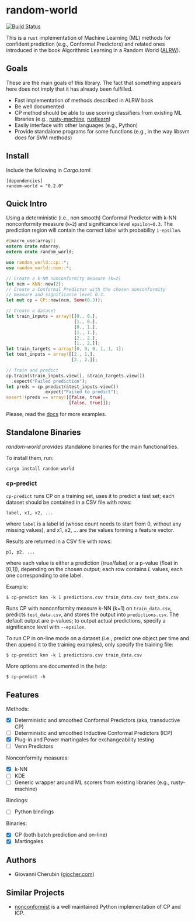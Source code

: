 # random-world
[![Build Status](https://travis-ci.org/gchers/random-world.svg?branch=master)](https://travis-ci.org/gchers/random-world)

This is a `rust` implementation of Machine Learning (ML) methods for confident
prediction (e.g., Conformal Predictors) and related ones introduced in the book
Algorithmic Learning in a Random World ([ALRW](http://alrw.net/)).

## Goals

These are the main goals of this library.
The fact that something appears here does not imply that it has already been
fulfilled.

- Fast implementation of methods described in ALRW book
- Be well documented
- CP method should be able to use scoring classifiers from existing
  ML libraries (e.g., [rusty-machine](https://athemathmo.github.io/rusty-machine/doc/rusty_machine/), [rustlearn](https://maciejkula.github.io/rustlearn/doc/rustlearn/))
- Easily interface with other languages (e.g., Python)
- Provide standalone programs for some functions (e.g., in the way
  libsvm does for SVM methods)


## Install

Include the following in _Cargo.toml_:

```
[dependencies]
random-world = "0.2.0"
```

## Quick Intro

Using a deterministic (i.e., non smooth) Conformal Predictor with k-NN
nonconformity measure (`k=2`) and significance level `epsilon=0.3`.
The prediction region will contain the correct label with probability
`1-epsilon`.

```rust
#[macro_use(array)]
extern crate ndarray;
extern crate random_world;

use random_world::cp::*;
use random_world::ncm::*;

// Create a k-NN nonconformity measure (k=2)
let ncm = KNN::new(2);
// Create a Conformal Predictor with the chosen nonconformity
// measure and significance level 0.3.
let mut cp = CP::new(ncm, Some(0.3));

// Create a dataset
let train_inputs = array![[0., 0.],
                          [1., 0.],
                          [0., 1.],
                          [1., 1.],
                          [2., 2.],
                          [1., 2.]];
let train_targets = array![0, 0, 0, 1, 1, 1];
let test_inputs = array![[2., 1.],
                         [2., 2.]];

// Train and predict
cp.train(&train_inputs.view(), &train_targets.view())
  .expect("Failed prediction");
let preds = cp.predict(&test_inputs.view())
              .expect("Failed to predict");
assert!(preds == array![[false, true],
                        [false, true]]);
```

Please, read the [docs](https://docs.rs/random-world/0.1.0/random_world/) for
more examples.

## Standalone Binaries

*random-world* provides standalone binaries for the main functionalities.

To install them, run:

```
cargo install random-world
```

### cp-predict

`cp-predict` runs CP on a training set, uses it to predict a test set;
each dataset should be contained in a CSV file with rows:

    label, x1, x2, ...

where `label` is a label id (whose count needs to start from 0, without any
missing values), and x1, x2, ...
are the values forming a feature vector.

Results are returned in a CSV file with rows:

    p1, p2, ...

where each value is either a prediction (true/false) or
a p-value (float in [0,1]), depending on the chosen output;
each row contains $L$ values, each one corresponding to
one label.

Example:
```
$ cp-predict knn -k 1 predictions.csv train_data.csv test_data.csv
```
Runs CP with nonconformity measure k-NN (k=1) on `train_data.csv`,
predicts `test_data.csv`, and stores the output into
`predictions.csv`.
The default output are p-values; to output actual predictions, specify
a significance level with `--epsilon`.

To run CP in on-line mode on a dataset (i.e., predict one object
per time and then append it to the training examples), only specify
the training file:
```
$ cp-predict knn -k 1 predictions.csv train_data.csv
```

More options are documented in the help:
```
$ cp-predict -h
```

## Features

Methods:
- [x] Deterministic and smoothed Conformal Predictors (aka, transductive CP)
- [ ] Deterministic and smoothed Inductive Conformal Predictors (ICP)
- [x] Plug-in and Power martingales for exchangeability testing
- [ ] Venn Predictors

Nonconformity measures:
- [x] k-NN
- [ ] KDE
- [ ] Generic wrapper around ML scorers from existing libraries (e.g., rusty-machine)

Bindings:
- [ ] Python bindings

Binaries:
- [x] CP (both batch prediction and on-line)
- [x] Martingales

## Authors

* Giovanni Cherubin ([giocher.com](https://giocher.com))

## Similar Projects

- [nonconformist](https://github.com/donlnz/nonconformist/) is a well
  maintained Python implementation of CP and ICP.
